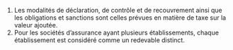 1) Les modalités de déclaration, de contrôle et de recouvrement ainsi que les obligations et sanctions sont celles prévues en matière de taxe sur la valeur ajoutée.
2)  Pour  les  sociétés  d’assurance  ayant  plusieurs  établissements,  chaque
établissement est considéré comme un redevable distinct.